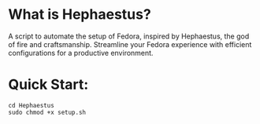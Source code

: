 # What is Hephaestus?
A script to automate the setup of Fedora, inspired by Hephaestus, the god of fire and craftsmanship. Streamline your Fedora experience with efficient configurations for a productive environment.

# Quick Start:
```
cd Hephaestus
sudo chmod +x setup.sh
```
